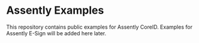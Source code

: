 # Assently Examples
This repository contains public examples for Assently CoreID. Examples for Assently E-Sign will be added here later.